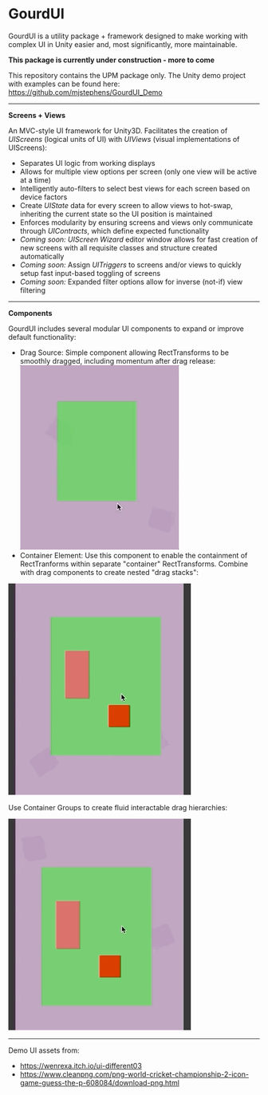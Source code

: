 # GourdUI

GourdUI is a utility package + framework designed to make working with complex UI in Unity easier and, most significantly, more maintainable.

**This package is currently under construction - more to come**

This repository contains the UPM package only. The Unity demo project with examples can be found here: https://github.com/mjstephens/GourdUI_Demo   

---
**Screens + Views**


An MVC-style UI framework for Unity3D. Facilitates the creation of *UIScreens* (logical units of UI) with *UIViews* (visual implementations of UIScreens):


- Separates UI logic from working displays
- Allows for multiple view options per screen (only one view will be active at a time)
- Intelligently auto-filters to select best views for each screen based on device factors
- Create *UIState* data for every screen to allow views to hot-swap, inheriting the current state so the UI position is maintained
- Enforces modularity by ensuring screens and views only communicate through *UIContracts*, which define expected functionality
- *Coming soon:* *UIScreen Wizard* editor window allows for fast creation of new screens with all requisite classes and structure created automatically
- *Coming soon:* Assign *UITriggers* to screens and/or views to quickly setup fast input-based toggling of screens
- *Coming soon:* Expanded filter options allow for inverse (not-if) view filtering

---

**Components**

GourdUI includes several modular UI components to expand or improve default functionality:

- Drag Source: Simple component allowing RectTransforms to be smoothly dragged, including momentum after drag release:
![](Demo/gourui_drag.gif)
- Container Element: Use this component to enable the containment of RectTranforms within separate "container" RectTransforms. Combine with drag components to create nested "drag stacks":

![](Demo/gourdui_nestedDrag.gif)

Use Container Groups to create fluid interactable drag hierarchies:

![](Demo/gourUI_nestedFluid.gif)


---


Demo UI assets from:
- https://wenrexa.itch.io/ui-different03
- https://www.cleanpng.com/png-world-cricket-championship-2-icon-game-guess-the-p-608084/download-png.html
